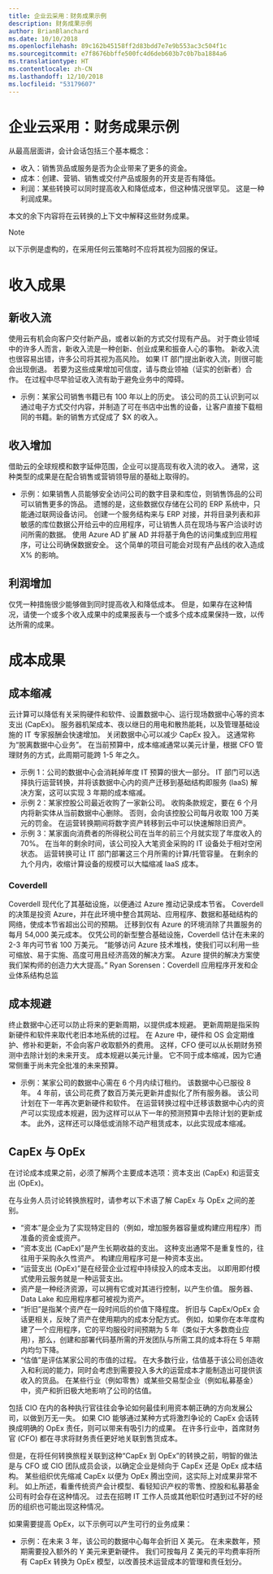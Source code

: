```yaml
---
title: 企业云采用：财务成果示例
description: 财务成果示例
author: BrianBlanchard
ms.date: 10/10/2018
ms.openlocfilehash: 89c162b45158ff2d83bdd7e7e9b553ac3c504f1c
ms.sourcegitcommit: e7f8676bbffe500fc4d6deb603b7c0b7ba1884a6
ms.translationtype: HT
ms.contentlocale: zh-CN
ms.lasthandoff: 12/10/2018
ms.locfileid: "53179607"
---
```

# <a name="enterprise-cloud-adoption-examples-of-fiscal-outcomes"></a>企业云采用：财务成果示例

从最高层面讲，会计会话包括三个基本概念：

* 收入：销售货品或服务是否为企业带来了更多的资金。
* 成本：创建、营销、销售或交付产品或服务的开支是否有降低。
* 利润：某些转换可以同时提高收入和降低成本，但这种情况很罕见。 这是一种利润成果。

本文的余下内容将在云转换的上下文中解释这些财务成果。

> [!NOTE]
> 以下示例是虚构的，在采用任何云策略时不应将其视为回报的保证。

# <a name="revenue-outcomes"></a>收入成果

## <a name="new-revenue-streams"></a>新收入流

使用云有机会向客户交付新产品，或者以新的方式交付现有产品。 对于商业领域中的许多人而言，新收入流是一种创新、创业成果和振奋人心的事物。 新收入流也很容易出错，许多公司将其视为高风险。 如果 IT 部门提出新收入流，则很可能会出现倒退。 若要为这些成果增加可信度，请与商业领袖（证实的创新者）合作。 在过程中尽早验证收入流有助于避免业务中的障碍。

* 示例：某家公司销售书籍已有 100 年以上的历史。 该公司的员工认识到可以通过电子方式交付内容，并制造了可在书店中出售的设备，让客户直接下载相同的书籍。新的销售方式促成了 $X 的收入。 

## <a name="revenue-increases"></a>收入增加

借助云的全球规模和数字延伸范围，企业可以提高现有收入流的收入。 通常，这种类型的成果是在配合销售或营销领导层的基础上取得的。

* 示例：如果销售人员能够安全访问公司的数字目录和库位，则销售饰品的公司可以销售更多的饰品。 遗憾的是，这些数据仅存储在公司的 ERP 系统中，只能通过联网设备访问。 创建一个服务结构来与 ERP 对接，并将目录列表和非敏感的库位数据公开给云中的应用程序，可让销售人员在现场与客户洽谈时访问所需的数据。 使用 Azure AD 扩展 AD 并将基于角色的访问集成到应用程序，可让公司确保数据安全。 这个简单的项目可能会对现有产品线的收入造成 X% 的影响。

## <a name="profit-increases"></a>利润增加

仅凭一种措施很少能够做到同时提高收入和降低成本。 但是，如果存在这种情况，请使一个或多个收入成果中的成果报表与一个或多个成本成果保持一致，以传达所需的成果。

# <a name="cost-outcomes"></a>成本成果

## <a name="cost-reduction"></a>成本缩减

云计算可以降低有关采购硬件和软件、设置数据中心、运行现场数据中心等的资本支出 (CapEx)。 服务器机架成本、夜以继日的用电和散热能耗，以及管理基础设施的 IT 专家报酬会快速增加。 关闭数据中心可以减少 CapEx 投入。 这通常称为“脱离数据中心业务”。 在当前预算中，成本缩减通常以美元计量，根据 CFO 管理财务的方式，此周期可能跨 1-5 年之久。

* 示例 1：公司的数据中心会消耗掉年度 IT 预算的很大一部分。 IT 部门可以选择执行运营转换，并将该数据中心内的资产迁移到基础结构即服务 (IaaS) 解决方案，这可以实现 3 年期的成本缩减。
* 示例 2：某家控股公司最近收购了一家新公司。 收购条款规定，要在 6 个月内将新实体从当前数据中心删除。 否则，会向该控股公司每月收取 100 万美元的罚金。 在运营转换期间将数字资产转移到云中可以快速解除旧资产。
* 示例 3：某家面向消费者的所得税公司在当年的前三个月就实现了年度收入的 70%。 在当年的剩余时间，该公司投入大笔资金采购的 IT 设备处于相对空闲状态。 运营转换可让 IT 部门部署这三个月所需的计算/托管容量。 在剩余的九个月内，收缩计算设备的规模可以大幅缩减 IaaS 成本。

### <a name="coverdell"></a>Coverdell

Coverdell 现代化了其基础设施，以便通过 Azure 推动记录成本节省。 Coverdell 的决策是投资 Azure，并在此环境中整合其网站、应用程序、数据和基础结构的网络，使成本节省超出公司的预期。 迁移到仅有 Azure 的环境消除了共置服务的每月 54,000 美元成本。 仅凭公司的新型整合基础设施，Coverdell 估计在未来的 2-3 年内可节省 100 万美元。
“能够访问 Azure 技术堆栈，使我们可以利用一些可缩放、易于实施、高度可用且经济高效的解决方案。 Azure 提供的解决方案使我们架构师的创造力大大提高。”
Ryan Sorensen：Coverdell 应用程序开发和企业体系结构总监

## <a name="cost-avoidance"></a>成本规避

终止数据中心还可以防止将来的更新周期，以提供成本规避。 更新周期是指采购新硬件和软件来取代老旧本地系统的过程。 在 Azure 中，硬件和 OS 会定期维护、修补和更新，不会向客户收取额外的费用。 这样，CFO 便可以从长期财务预测中去除计划的未来开支。 成本规避以美元计量。 它不同于成本缩减，因为它通常侧重于尚未完全批准的未来预算。

* 示例：某家公司的数据中心需在 6 个月内续订租约。 该数据中心已服役 8 年。 4 年前，该公司花费了数百万美元更新并虚拟化了所有服务器。 该公司计划在下一年再次更新硬件和软件。 在运营转换过程中迁移该数据中心内的资产可以实现成本规避，因为这样可以从下一年的预测预算中去除计划的更新成本。 此外，这样还可以降低或消除不动产租赁成本，以此实现成本缩减。

## <a name="capex-vs-opex"></a>CapEx 与 OpEx

在讨论成本成果之前，必须了解两个主要成本选项：资本支出 (CapEx) 和运营支出 (OpEx)。

在与业务人员讨论转换旅程时，请参考以下术语了解 CapEx 与 OpEx 之间的差别。

* “资本”是企业为了实现特定目的（例如，增加服务器容量或构建应用程序）而准备的资金或资产。
* “资本支出 (CapEx)”是产生长期收益的支出。 这种支出通常不是重复性的，往往用于采购永久性资产。 构建应用程序可是一种资本支出。
* “运营支出 (OpEx)”是在经营企业过程中持续投入的成本支出。 以即用即付模式使用云服务就是一种运营支出。
* 资产是一种经济资源，可以拥有它或对其进行控制，以产生价值。 服务器、Data Lake 和应用程序都可被视为资产。
* “折旧”是指某个资产在一段时间后的价值下降程度。 折旧与 CapEx/OpEx 会话更相关，反映了资产在使用期内的成本分配方式。 例如，如果你在本年度构建了一个应用程序，它的平均服役时间预期为 5 年（类似于大多数商业应用），那么，创建和部署代码基所需的开发团队与所需工具的成本将在 5 年期内均匀下降。
* “估值”是评估某家公司的市值的过程。 在大多数行业，估值基于该公司创造收入和利润的能力，同时会考虑到需要投入多大的运营成本才能制造出可提供该收入的货品。 在某些行业（例如零售）或某些交易型企业（例如私募基金）中，资产和折旧极大地影响了公司的估值。

包括 CIO 在内的各种执行官往往会争论如何最佳利用资本朝正确的方向发展公司，以做到万无一失。 如果 CIO 能够通过某种方式将激烈争论的 CapEx 会话转换成明确的 OpEx 责任，则可以带来有吸引力的成果。 在许多行业中，首席财务官 (CFO) 都在寻求将财务责任更好地关联到售货成本。

但是，在将任何转换旅程关联到这种“CapEx 到 OpEx”的转换之前，明智的做法是与 CFO 或 CIO 团队成员会谈，以确定企业是倾向于 CapEx 还是 OpEx 成本结构。 某些组织优先缩减 CapEx 以便为 OpEx 腾出空间，这实际上对成果非常不利。 如上所述，看重传统资产会计模型、看轻知识产权的零售、控股和私募基金公司有时会存在这种情况。 过去在招聘 IT 工作人员或其他职位时遇到过不好的经历的组织也可能出现这种情况。

如果需要提高 OpEx，以下示例可以产生可行的业务成果：

* 示例：在未来 3 年，该公司的数据中心每年会折旧 X 美元。 在未来数年，预期需要投入额外的 Y 美元来更新硬件。 我们可按每月 Z 美元的平均费率将所有 CapEx 转换为 OpEx 模型，以改善技术运营成本的管理和责任划分。
